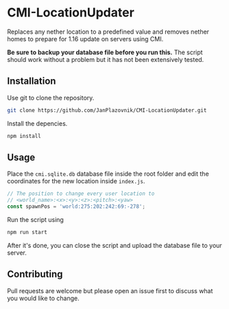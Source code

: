 # CMI-LocationUpdater
Replaces any nether location to a predefined value and removes nether homes to prepare for 1.16 update on servers using CMI.

**Be sure to backup your database file before you run this.** The script should work without a problem but it has not been extensively tested.


## Installation

Use git to clone the repository.

```bash
git clone https://github.com/JanPlazovnik/CMI-LocationUpdater.git
```
Install the depencies.
```bash
npm install
```

## Usage
Place the `cmi.sqlite.db` database file inside the root folder and edit the coordinates for the new location inside `index.js`.
```js
// The position to change every user location to
// <world_name>:<x>:<y>:<z>:<pitch>:<yaw>
const spawnPos = 'world:275:202:242:69:-278';
```  
Run the script using
```bash
npm run start
```
After it's done, you can close the script and upload the database file to your server.
## Contributing
Pull requests are welcome but please open an issue first to discuss what you would like to change.
